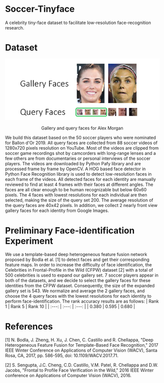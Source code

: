 # Soccer-Tinyface
A celebrity tiny-face dataset to facilitate low-resolution face-recognition research.

# Dataset
![Alex Morgan](https://github.com/xiyichen/soccer-tinyface/blob/main/img.jpg?raw=true)
<p align="center">
  Gallery and query faces for Alex Morgan
</p>
We build this dataset based on the 50 soccer players who were nominated for Ballon d'Or 2019. All query faces are collected from 88 soccer videos of 1280x720 pixels resolution on YouTube. Most of the videos are clipped from soccer game recordings shot by camcorders with long-range lenses and a few others are from documentaries or personal interviews of the soccer players. The videos are downloaded by Python Pafy library and are processed frame by frame by OpenCV. A HOG based face detector in Python Face Recognition library is used to detect low-resolution faces in each frame of the videos. All detected faces for each identity are manually reviewed to find at least 4 frames with their faces at different angles. The faces are all clear enough to be human recognizable but below 60x60 pixels. The 4 faces with lowest resolutions for each individual are then selected, making the size of the query set 200. The average resolution of the query faces are 40x42 pixels. In addition, we collect 2 nearly front view gallery faces for each identity from Google Images.

# Preliminary Face-identification Experiment
We use a template-based deep heterogeneous feature fusion network proposed by Bodla et al. [1] to detect faces and get their corresponding feature maps. In order to increase the difficulty of face identification, the Celebrities in Frontal-Profile in the Wild (CFPW) dataset [2] with a total of 500 celebrities is used to expand our gallery set. 7 soccer players appear in both of the datasets, and we decide to select the gallery faces for these identities from the CFPW dataset. Consequently, the size of the expanded gallery set is 543. We normalize and average the 2 gallery faces, and choose the 4 query faces with the lowest resolutions for each identity to perform face-identification. The rank accuracy results are as follows:
| Rank 1 | Rank 5 | Rank 10 |
| :---: | :---: | :---: |
| 0.380 | 0.595 | 0.680 |

# References
<a id="1">[1]</a> N. Bodla, J. Zheng, H. Xu, J. Chen, C. Castillo and R. Chellappa, "Deep Heterogeneous Feature Fusion for Template-Based Face Recognition," 2017 IEEE Winter Conference on Applications of Computer Vision (WACV), Santa Rosa, CA, 2017, pp. 586-595, doi: 10.1109/WACV.2017.71.

<a id="2">[2]</a> S. Sengupta, J.C. Cheng, C.D. Castillo, V.M. Patel, R. Chellappa and D.W. Jacobs, "Frontal to Profile Face Verification in the Wild," 2016 IEEE Winter conference on Applications of Computer Vision (WACV), 2016.
